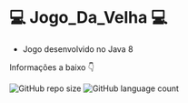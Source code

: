 # :computer: Jogo_Da_Velha :computer:
- Jogo desenvolvido no Java 8

Informações a baixo :point_down:

![GitHub repo size](https://img.shields.io/github/repo-size/LeonardoSnows/Jogo_Da_Velha)
![GitHub language count](https://img.shields.io/github/languages/count/LeonardoSnows/Jogo_Da_Velha)
